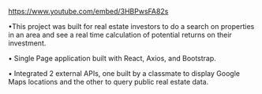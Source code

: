 https://www.youtube.com/embed/3HBPwsFA82s

•This project was built for real estate investors to do a search on properties in an area and see a real time calculation of potential returns on their investment.

• Single Page application built with React, Axios, and Bootstrap.

• Integrated 2 external APIs, one built by a classmate to display Google Maps locations and the other to query public real estate data.
